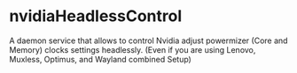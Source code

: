 # nvidiaHeadlessControl
A daemon service that allows to control Nvidia adjust powermizer (Core and Memory) clocks settings headlessly. (Even if you are using Lenovo, Muxless, Optimus, and Wayland combined Setup) 
